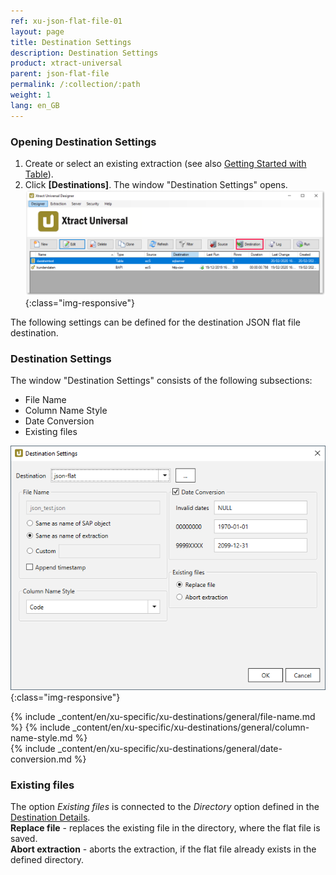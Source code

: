 ```yaml
---
ref: xu-json-flat-file-01
layout: page
title: Destination Settings
description: Destination Settings
product: xtract-universal
parent: json-flat-file
permalink: /:collection/:path
weight: 1
lang: en_GB
---
```


### Opening Destination Settings

1. Create or select an existing extraction (see also [Getting Started with Table](../../getting-started-table/define-a-table-extraction)).
2. Click **[Destinations]**. The window "Destination Settings" opens.
![Destination-settings](/img/content/xu/xu_designer_destination.png){:class="img-responsive"}

The following settings can be defined for the destination JSON flat file destination.  
  
### Destination Settings
The window "Destination Settings" consists of the following subsections:
- File Name
- Column Name Style
- Date Conversion
- Existing files

![XU_flatfile_JSON_Destination](/img/content/xu/json/XU_flatfile_JSON_Destination.png){:class="img-responsive"}

{% include _content/en/xu-specific/xu-destinations/general/file-name.md %}
{% include _content/en/xu-specific/xu-destinations/general/column-name-style.md %}        
{% include _content/en/xu-specific/xu-destinations/general/date-conversion.md %}

### Existing files
The option *Existing files* is connected to the *Directory* option defined in the [Destination Details](../json-flat-file#destination-details). <br>
**Replace file** - replaces the existing file in the directory, where the flat file is saved. <br>
**Abort extraction** - aborts the extraction, if the flat file already exists in the defined directory.

